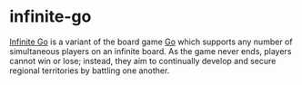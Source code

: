 # infinite-go

[Infinite Go](http://infinite-go.com) is a variant of the board game [Go](https://en.wikipedia.org/wiki/Go_(game)) which supports any number of simultaneous players on an infinite board. As the game never ends, players cannot win or lose; instead, they aim to continually develop and secure regional territories by battling one another.
